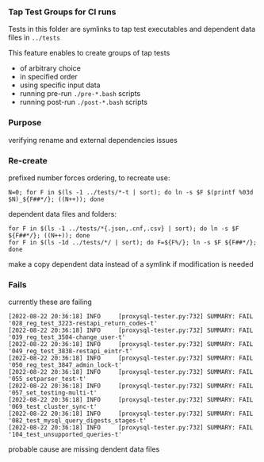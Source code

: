 ### Tap Test Groups for CI runs

Tests in this folder are symlinks to tap test executables and dependent data files in `../tests`

This feature enables to create groups of tap tests
- of arbitrary choice
- in specified order
- using specific input data
- running pre-run `./pre-*.bash` scripts
- running post-run `./post-*.bash` scripts 

### Purpose

verifying rename and external dependencies issues

### Re-create

prefixed number forces ordering, to recreate use:
```
N=0; for F in $(ls -1 ../tests/*-t | sort); do ln -s $F $(printf %03d $N)_${F##*/}; ((N++)); done
```
dependent data files and folders:
```
for F in $(ls -1 ../tests/*{.json,.cnf,.csv} | sort); do ln -s $F ${F##*/}; ((N++)); done
for F in $(ls -1d ../tests/*/ | sort); do F=${F%/}; ln -s $F ${F##*/}; done
```
make a copy dependent data instead of a symlink if modification is needed

### Fails

currently these are failing
```
[2022-08-22 20:36:18] INFO     [proxysql-tester.py:732] SUMMARY: FAIL '028_reg_test_3223-restapi_return_codes-t'
[2022-08-22 20:36:18] INFO     [proxysql-tester.py:732] SUMMARY: FAIL '039_reg_test_3504-change_user-t'
[2022-08-22 20:36:18] INFO     [proxysql-tester.py:732] SUMMARY: FAIL '049_reg_test_3838-restapi_eintr-t'
[2022-08-22 20:36:18] INFO     [proxysql-tester.py:732] SUMMARY: FAIL '050_reg_test_3847_admin_lock-t'
[2022-08-22 20:36:18] INFO     [proxysql-tester.py:732] SUMMARY: FAIL '055_setparser_test-t'
[2022-08-22 20:36:18] INFO     [proxysql-tester.py:732] SUMMARY: FAIL '057_set_testing-multi-t'
[2022-08-22 20:36:18] INFO     [proxysql-tester.py:732] SUMMARY: FAIL '069_test_cluster_sync-t'
[2022-08-22 20:36:18] INFO     [proxysql-tester.py:732] SUMMARY: FAIL '082_test_mysql_query_digests_stages-t'
[2022-08-22 20:36:18] INFO     [proxysql-tester.py:732] SUMMARY: FAIL '104_test_unsupported_queries-t'
```
probable cause are missing dendent data files
